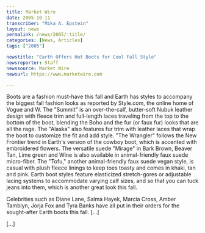 ```yaml
---
title: Market Wire
date: 2005-10-11
transcriber: "Mika A. Epstein"
layout: news
permalink: /news/2005/:title/
categories: [News, Articles]
tags: ["2005"]

newstitle: "Earth Offers Hot Boots for Cool Fall Style"
newsreporter: Staff
newssource: Market Wire
newsurl: https://www.marketwire.com

---
```

Boots are a fashion must-have this fall and Earth has styles to accompany the biggest fall fashion looks as reported by Style.com, the online home of Vogue and W. The "Summit" is an over-the-calf, butter-soft Nubuk leather design with fleece trim and full-length laces traveling from the top to the bottom of the boot, blending the Boho and the fur (or faux fur) looks that are all the rage. The "Alaska" also features fur trim with leather laces that wrap the boot to customize the fit and add style. "The Wrangler" follows the New Frontier trend in Earth's version of the cowboy boot, which is accented with embroidered flowers. The versatile suede "Mirage" in Bark Brown, Beaver Tan, Lime green and Wine is also available in animal-friendly faux suede micro-fiber. The "Tofu," another animal-friendly faux suede vegan style, is casual with plush fleece linings to keep toes toasty and comes in khaki, tan and pink. Earth boot styles feature elasticized stretch-gores or adjustable lacing systems to accommodate varying calf sizes, and so that you can tuck jeans into them, which is another great look this fall.

Celebrities such as Diane Lane, Salma Hayek, Marcia Cross, Amber Tamblyn, Jorja Fox and Tyra Banks have all put in their orders for the sought-after Earth boots this fall. [...]

[...]
